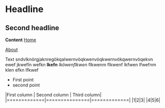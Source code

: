 # Headline

## Second headline

**Content**
[Home]

[About]

Text sndvlknörgjaknregökqalwernvöqkwenvöqkwernvökqwernvöqekvn
 ewef jkwefln wefkn **lkefn** _lköwenflkwen_ flkwenm flkwenf lkfwen lfwefnm klen efkn lfkwef
 
 * First point
 * second point
 
|First column | Second column | Third column|
|=============|===============|=============|
|1|2|3|
|4|5|6|

[Home]: https://nhukretep.github.io/hello-world/
[About]: https://nhukretep.github.io/hello-world/about
